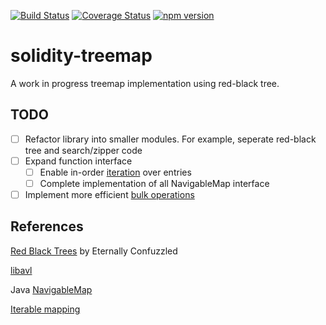 [![Build Status](https://travis-ci.org/saurfang/solidity-treemap.svg?branch=master)](https://travis-ci.org/saurfang/solidity-treemap)
[![Coverage Status](https://coveralls.io/repos/github/saurfang/solidity-treemap/badge.svg?branch=master)](https://coveralls.io/github/saurfang/solidity-treemap?branch=master)
[![npm version](https://badge.fury.io/js/solidity-treemap.svg)](https://badge.fury.io/js/solidity-treemap)

# solidity-treemap

A work in progress treemap implementation using red-black tree.

## TODO

- [ ] Refactor library into smaller modules. For example, seperate red-black tree and search/zipper code
- [ ] Expand function interface
  - [ ] Enable in-order [iteration](https://github.com/ethereum/dapp-bin/blob/master/library/iterable_mapping.sol) over entries
  - [ ] Complete implementation of all NavigableMap interface
- [ ] Implement more efficient [bulk operations](https://en.wikipedia.org/wiki/Red%E2%80%93black_tree#Set_operations_and_bulk_operations)

## References

[Red Black Trees](http://eternallyconfuzzled.com/tuts/datastructures/jsw_tut_rbtree.aspx) by Eternally Confuzzled

[libavl](http://adtinfo.org/libavl.html/prb.c.txt)

Java [NavigableMap](https://docs.oracle.com/javase/8/docs/api/java/util/NavigableMap.html)

[Iterable mapping](https://github.com/ethereum/dapp-bin/blob/master/library/iterable_mapping.sol)
